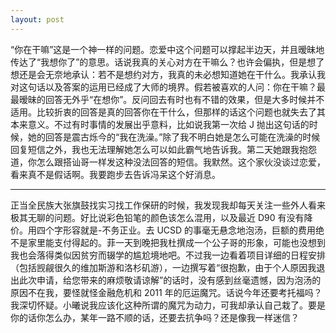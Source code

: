 ```yaml
---
layout: post
---
```


“你在干嘛”这是一个神一样的问题。恋爱中这个问题可以撑起半边天，并且暧昧地传达了“我想你了”的意思。话说我真的关心对方在干嘛么？也许会偏执，但是想了想还是会无奈地承认：若不是想约对方，我真的未必想知道她在干什么。我承认我对这句话以及答案的运用已经成了大师的境界。假若被喜欢的人问：你在干嘛？最最暧昧的回答无外乎“在想你”。反问回去有时也有不错的效果，但是大多时候并不适用。比较折衷的回答是真的回答你在干什么，但那样的话这个问题也就失去了其本来意义。不过有时事情的发展出乎意料，比如说我第一次给 J 抛出这句话的时候，她的回答是震古烁今的“我在洗澡。”除了我不明白她是怎么可能在洗澡的时候回复短信之外，我也无法理解她怎么可以如此霸气地告诉我。第二天她跟我抱怨道，你怎么跟搭讪哥一样发这种没法回答的短信。我默然。这个家伙没谈过恋爱，看来真不是假话啊。我要跑步去告诉冯呆这个好消息。

---

正当全民族大张旗鼓找实习找工作保研的时候，我发现我却每天关注一些外人看来极其无聊的问题。好比说彩色铅笔的颜色该怎么混用，以及最近 D90 有没有降价。用四个字形容就是-不务正业。去 UCSD 的事毫无悬念地泡汤，巨额的费用绝不是家里能支付得起的。菲一天到晚把我杜撰成一个公子哥的形象，可能也没想到我也会落得类似因贫穷而辍学的尴尬境地吧。不过我一边看着项目详细的日程安排（包括觊觎很久的维加斯游和洛杉矶游），一边撰写着“很抱歉，由于个人原因我退出此次申请，给您带来的麻烦敬请谅解”的话时，没有感到丝毫遗憾，因为泡汤的原因不在我，要怪就怪金融危机和 2011 年的厄运魔咒。话说今年还要考托福吗？我深切怀疑。小曦说我应该化这种所谓的魔咒为动力，可我却承认自己栽了。要是你的话你怎么办，某年一路不顺的话，还要去抗争吗？还是像我一样迷信？
